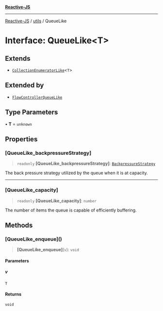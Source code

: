 [**Reactive-JS**](../../README.md)

***

[Reactive-JS](../../README.md) / [utils](../README.md) / QueueLike

# Interface: QueueLike\<T\>

## Extends

- [`CollectionEnumeratorLike`](CollectionEnumeratorLike.md)\<`T`\>

## Extended by

- [`FlowControllerQueueLike`](FlowControllerQueueLike.md)

## Type Parameters

• **T** = `unknown`

## Properties

### \[QueueLike\_backpressureStrategy\]

> `readonly` **\[QueueLike\_backpressureStrategy\]**: [`BackpressureStrategy`](../type-aliases/BackpressureStrategy.md)

The back pressure strategy utilized by the queue when it is at capacity.

***

### \[QueueLike\_capacity\]

> `readonly` **\[QueueLike\_capacity\]**: `number`

The number of items the queue is capable of efficiently buffering.

## Methods

### \[QueueLike\_enqueue\]()

> **\[QueueLike\_enqueue\]**(`v`): `void`

#### Parameters

##### v

`T`

#### Returns

`void`
